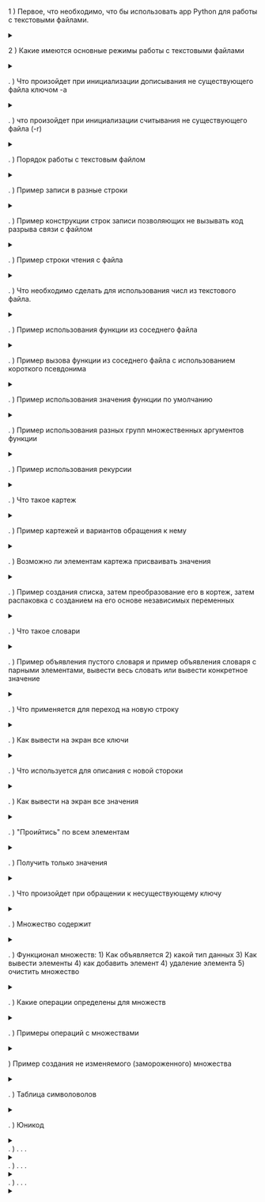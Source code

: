 
1 )  Первое, что необходимо, что бы использовать app Python для работы с текстовыми файлами.
<details>

<summary></summary>

```javascript

объявить (выделить) переменную, указать путь к файлу, указать в каком режиме с ним будем работать

``` 

</details>



2 )  Какие имеются основные режимы работы с текстовыми файлами
<details>

<summary></summary>

```javascript

a (что бы дописывать в файл)
r (позволяет читать данные)
w (позволяет создавать и записывать файлы замещая предыдущую информацию, если она была в файле)

микс вариант: w+, r+
``` 
![ReghimRabText.jpg](ReghimRabText.jpg)

</details>

. )  Что произойдет при инициализации дописывания не существующего файла ключом -a
<details>

<summary></summary>

```javascript

файл будет создан и в него начнется запись

``` 

</details>

. )  что произойдет при инициализации считывания не существующего файла (-r)
<details>

<summary></summary>

```javascript

произойдет ошибка

``` 

</details>

. )  Порядок работы с текстовым файлом
<details>

<summary></summary>

![JobText.jpg](JobText.jpg)

```javascript

а. Должен быть источник данных. (Например список стрк. 25)
б. Создается текстовая переменная. В округлых скобках первый элемент (перед запятой) указывается путь к файлу txt.  Второй элемент в округлых скобках указывается МОД (ключ) с которым будем работать (Прим. стрк. 26)
в. Функциональная строка (например стрк. 27 позволяет записать набор данных) в качестве аргумента в округлых скобках передает набор данных (в данном случае список - указанный в стрк. 25)
г. По окончанию работы текстовый файл должен быть закрыт, или должна быть разорвана связь (пример указан стрк. 28) что бы не возникала ошибка при обращении к файлу ("файл занят другим процессом")

``` 

</details>

. )  Пример записи в разные строки
<details>

<summary></summary>

![NewString.jpg](NewString.jpg)

* строки 28,29 (используются символы по окончании строк, \n) в результате при каждом использовании одних и тех же команд при запуске информация записываетсы уже ниже предыдущих строк но так же в две строки

```javascript

Таблица символов

``` 
![SymbolTable.jpg](SymbolTable.jpg)
</details>

. )  Пример конструкции строк записи позволяющих не вызывать код разрыва связи с файлом
<details>

![NewWith.jpg](NewWith.jpg)

<summary></summary>

```javascript

. . .

``` 

</details>

. )  Пример строки чтения с файла
<details>

![Read.jpg](Read.jpg)

<summary></summary>

```javascript

. . .

``` 

</details>

. )  Что необходимо сделать для использования числ из текстового файла.
<details>

<summary></summary>

```javascript

Перевести в числовой формат, т.к. вся информация в этих файлах хранится в текстовом виде

``` 

</details>

. )  Пример использования функции из соседнего файла
<details>

* при наличии файла например hello
c функцией с именем (индефикатором) f:
![funcnreal.jpg](funcnreal.jpg)
вызов работы функции происходит как указано:

![funct.jpg](funct.jpg)

<summary></summary>

```javascript

. . .

``` 

</details>

. )  Пример вызова функции из соседнего файла с использованием короткого псевдонима
<details>

![Psevd.jpg](Psevd.jpg)


<summary></summary>

```javascript

. . .

``` 

</details>

. )  Пример использования значения функции по умолчанию
<details>

Функция без использования значения по умолчанию

![CountD.jpg](CountD.jpg)

Функция с исполльзованием значения по умолчанию

![CountD1.jpg](CountD1.jpg)

<summary></summary>

```javascript

. . .

``` 

</details>

. )  Пример использования разных групп множественных аргументов функции
<details>

![UniFunct.jpg](UniFunct.jpg)

По умолчанию результаты и значения функции является текстовым

 Пример использования числовых значений:

 ![NumUniFunct.jpg](NumUniFunct.jpg)

<summary></summary>

```javascript

. . .

``` 

</details>

. )  Пример использования рекурсии
<details>

![Recursion.jpg](Recursion.jpg)

<summary></summary>

```javascript

. . .

``` 

</details>

. ) Что такое картеж
<details>

<summary></summary>

![Kortes.jpg](Kortes.jpg)

```javascript

. . .

``` 

</details>

. )  Пример картежей и вариантов обращения к нему
<details>

<summary></summary>

![Kortes2.jpg](Kortes2.jpg)
![Kortes3.jpg](Kortes3.jpg)
![Kortes4.jpg](Kortes4.jpg)

```javascript

Пример котежа из одного элемента:

``` 
![Kortes5.jpg](Kortes5.jpg)

</details>

. ) Возможно ли элементам картежа присваивать значения
<details>

<summary></summary>

```javascript

элементам картежа значения не присваиваются, и попытка присваивания вызовет ошибку, т.к. картеж является неизменяемым списком

``` 

</details>

. )  Пример создания списка, затем преобразование его в кортеж, затем распаковка с созданием на его основе независимых переменных

<details>

<summary></summary>

![Kortes6.jpg](Kortes6.jpg)

```javascript

. . .

``` 

</details>

. )  Что такое словари
<details>

<summary></summary>

![Dictionaries.jpg](Dictionaries.jpg)


```javascript

. . .

``` 

</details>


. )  Пример объявления пустого словаря и пример объявления словаря с парными элементами, вывести весь словать или вывести конкретное значение

<details>

<summary></summary>

![Dictionaries1.jpg](Dictionaries1.jpg)

```javascript

. . .

``` 

</details>

. ) Что применяется для переход на новую строку

<details>

<summary></summary>

```javascript

Бэкслэш: \

``` 

</details>

. )  Как вывести на экран все ключи

<details>

<summary></summary>

```javascript

Строки: 160, 161

``` 

![Dictionaries2.jpg](Dictionaries2.jpg)

</details>


. ) Что используется для описания с новой стороки

<details>

<summary></summary>

```javascript

Бэкслэш: \

``` 

</details>



. )  Как вывести на экран все значения

<details>

<summary></summary>


![Dictionaries4.jpg](Dictionaries4.jpg)

```javascript

. . .

``` 

</details>


. )  "Проийтись" по всем элементам

<details>

<summary></summary>

![Dictionaries5.jpg](Dictionaries5.jpg)

```javascript

. . .

``` 

</details>


. )  Получить только значения

<details>

<summary></summary>

![Dictionaries6.jpg](Dictionaries6.jpg)

```javascript

. . .

``` 

</details>


. )  Что произойдет при обращении к несуществующему ключу

<details>

<summary></summary>

```javascript

Произойдет ошибка

``` 

</details>



. )  Множество содержит

<details>

<summary></summary>



```javascript

Уникальные элементы

``` 

</details>


. )  Функционал множеств: 1) Как объявляется 2) какой тип данных
                          3) Как вывести элементы 4) как добавить элемент
4) удаление элемента 5) очистить множество
<details>

<summary></summary>



```javascript

1. объявляется множество строка 171
2. set()
3. вывести элементы строка 172
4. добавить элемент строка 175 (если добавить существующий элемент как указано в строке 173, ошибок не произойдет но список элементов останется прежним)
5. удаление элемента строка 177 или 180(не вызывает ошибки в случае если удаляемый элемент и так отсуствует)
6. полностью очистить множество строка 182

``` 
![Sets.jpg](Sets.jpg)

</details>

. ) Какие операции определены для множеств

<details>

<summary></summary>

```javascript

Пересечение, объединение, разность, симетрическая разность и т.д.

``` 

</details>

. ) Примеры операций с множествами

<details>

<summary></summary>

```javascript
- строки 191, 192 создание множества
- строка 193 пример создания множества на основе имеющегося множества
- строка 194 объединение множеств
- строка 195-197 примеры других операций множеств
а, так же обещали в исходниках приложенных к лекции которых по факту пока там нет

``` 

![Sets1.jpg](Sets1.jpg)

</details> 

)  Пример создания не изменяемого (замороженного) множества

<details>

<summary></summary>

```javascript

Строка 204

``` 

![Sets2.jpg](Sets2.jpg)

</details>

. )  Таблица символоволов

<details>

<summary></summary>

```javascript

Таблица символов

``` 
![SymbolTable.jpg](SymbolTable.jpg)
</details>

. )  Юникод

<details>

<summary></summary>

```javascript

Узнать код символа в питоне можно операцией ord, а узнать символ по коду можно операцией chr. Например:

ch = input()         # считали символ...
print(ord(ch))       # и вывели его код

i = ord('$')         # записали в i код доллара
print(i)

i = int(input())     # считали код
print(chr(i))       # и вывели соответствующий символ

ch = chr(ord('$') + 1)
print(ch)            # вывели символ, следующий за долларом

``` 

</details>. )  . . .

<details>

<summary></summary>

```javascript

. . .

``` 

</details>. )  . . .

<details>

<summary></summary>

```javascript

. . .

``` 

</details>. )  . . .

<details>

<summary></summary>

```javascript

. . .

``` 

</details>